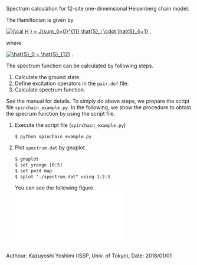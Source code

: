 Spectrum calculation for 12-site one-dimeinsional Heisenberg chain model.

The Hamiltonian is given by

<a href="https://www.codecogs.com/eqnedit.php?latex={\cal&space;H&space;}&space;=&space;J\sum_{i=0}^{11}&space;\hat{S}_i&space;\cdot&space;\hat{S}_{i&plus;1}" target="_blank"><img src="https://latex.codecogs.com/gif.latex?{\cal&space;H&space;}&space;=&space;J\sum_{i=0}^{11}&space;\hat{S}_i&space;\cdot&space;\hat{S}_{i&plus;1}" title="{\cal H } = J\sum_{i=0}^{11} \hat{S}_i \cdot \hat{S}_{i+1}" /></a> ,

where 

<a href="https://www.codecogs.com/eqnedit.php?latex=\hat{S}_0&space;=&space;\hat{S}_{12}" target="_blank"><img src="https://latex.codecogs.com/gif.latex?\hat{S}_0&space;=&space;\hat{S}_{12}" title="\hat{S}_0 = \hat{S}_{12}" /></a> .

The spectrum function can be calculated by following  steps.

1. Calculate the ground state.
2. Define excitation operators in the ``pair.def`` file.
3. Calculate spectrum function.

See the manual for details. To simply do above steps, we prepare the script file ``spinchain_example.py``. In the following, we show the procedure to obtain the specrum function by using the script file.


1. Execute the script file (``spinchain_example.py``)


    ``` 
    $ python spinchain_example.py
    ```


2. Plot ``spectrum.dat`` by gnuplot.

	``` 
    $ gnuplot
    $ set yrange [0:5]
    $ set pm3d map
    $ splot "./spectrum.dat" using 1:2:3
    ```
    
    You can see the following figure.
![Figure](Figure.pdf "Spectrum function for S=1/2 Heisenberg model. Horizontal and vertical axises correspond to the index of wave vector and frequency, respectively.")
    

    
Authour: Kazuyoshi Yoshimi (ISSP, Univ. of Tokyo), Date: 2018/01/01

